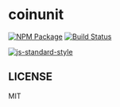 # coinunit

[![NPM Package](https://img.shields.io/npm/v/coinunit.svg?style=flat-square)](https://www.npmjs.org/package/coinunit)
[![Build Status](https://img.shields.io/travis/cryptocoinjs/coinunit.svg?branch=master&style=flat-square)](https://travis-ci.org/cryptocoinjs/coinunit)

[![js-standard-style](https://cdn.rawgit.com/feross/standard/master/badge.svg)](https://github.com/feross/standard)

## LICENSE

MIT
